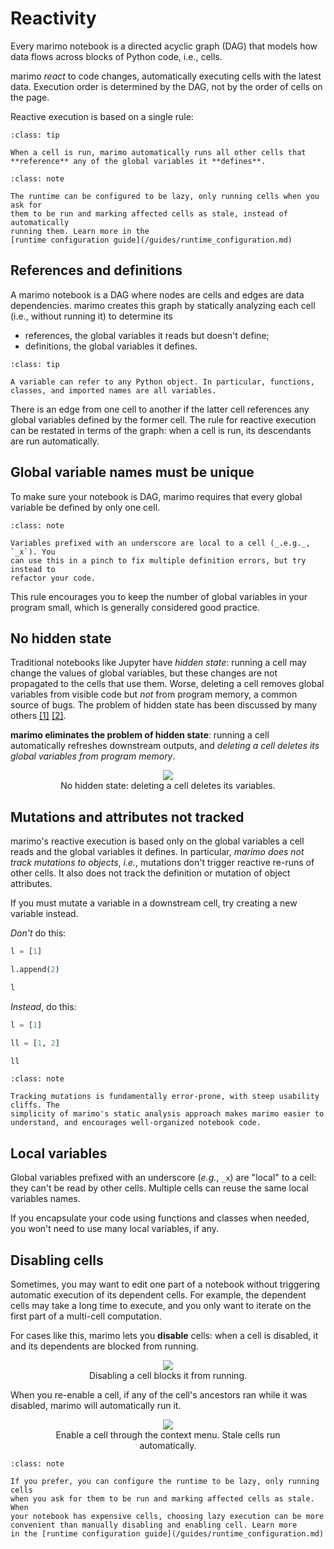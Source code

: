 # Reactivity

Every marimo notebook is a directed acyclic graph (DAG) that models how data
flows across blocks of Python code, i.e., cells.

marimo _react_ to code changes, automatically executing cells with the latest
data. Execution order is determined by the DAG, not by the order of cells on
the page.

Reactive execution is based on a single rule:

```{admonition} Runtime Rule
:class: tip

When a cell is run, marimo automatically runs all other cells that
**reference** any of the global variables it **defines**.
```

```{admonition} Lazy evaluation
:class: note

The runtime can be configured to be lazy, only running cells when you ask for
them to be run and marking affected cells as stale, instead of automatically
running them. Learn more in the
[runtime configuration guide](/guides/runtime_configuration.md)
```

## References and definitions

A marimo notebook is a DAG where nodes are cells and edges are data
dependencies. marimo creates this graph by statically analyzing each cell
(i.e., without running it) to determine its

- references, the global variables it reads but doesn't define;
- definitions, the global variables it defines.

```{admonition} Global variables
:class: tip

A variable can refer to any Python object. In particular, functions,
classes, and imported names are all variables.
```

There is an edge from one cell to another if the latter cell references any
global variables defined by the former cell. The rule for reactive execution
can be restated in terms of the graph: when a cell is run, its descendants are
run automatically.

## Global variable names must be unique

To make sure your notebook is DAG, marimo requires that every global
variable be defined by only one cell.

```{admonition} Local variables
:class: note

Variables prefixed with an underscore are local to a cell (_.e.g._, `_x`). You
can use this in a pinch to fix multiple definition errors, but try instead to
refactor your code.
```

This rule encourages you to keep the number of global variables in your
program small, which is generally considered good practice.

## No hidden state

Traditional notebooks like Jupyter have _hidden state_: running a cell may
change the values of global variables, but these changes are not propagated to
the cells that use them. Worse, deleting a cell removes global
variables from visible code but _not_ from program memory, a common
source of bugs. The problem of hidden state has been discussed by
many others
[[1]](https://austinhenley.com/pubs/Chattopadhyay2020CHI_NotebookPainpoints.pdf)
[[2]](https://docs.google.com/presentation/d/1n2RlMdmv1p25Xy5thJUhkKGvjtV-dkAIsUXP-AL4ffI/edit#slide=id.g362da58057_0_1).

**marimo eliminates the problem of hidden state**: running
a cell automatically refreshes downstream outputs, and _deleting a cell
deletes its global variables from program memory_.

<div align="center">
<figure>
<img src="/_static/docs-delete-cell.gif"/>
<figcaption>No hidden state: deleting a cell deletes its variables.</figcaption>
</figure>
</div>

## Mutations and attributes not tracked

marimo's reactive execution is based only on the global variables a cell reads
and the global variables it defines. In particular, _marimo does not track
mutations to objects_, _i.e._, mutations don't trigger reactive re-runs of
other cells. It also does not track the definition or mutation of object
attributes.

If you must mutate a variable in a downstream cell, try creating a new variable
instead.

_Don't_ do this:

```python
l = [1]
```

```python
l.append(2)
```

```python
l
```

_Instead_, do this:

```python
l = [1]
```

```python
ll = [1, 2]
```

```python
ll
```

```{admonition} Why not track mutations?
:class: note

Tracking mutations is fundamentally error-prone, with steep usability cliffs. The
simplicity of marimo's static analysis approach makes marimo easier to
understand, and encourages well-organized notebook code.
```

## Local variables

Global variables prefixed with an underscore (_e.g._, `_x`) are "local" to a
cell: they can't be read by other cells. Multiple cells can reuse the same
local variables names.

If you encapsulate your code using functions and classes when needed,
you won't need to use many local variables, if any.

## Disabling cells

Sometimes, you may want to edit one part of a notebook without triggering
automatic execution of its dependent cells. For example, the dependent cells
may take a long time to execute, and you only want to iterate on the first part
of a multi-cell computation.

For cases like this, marimo lets you **disable** cells: when a cell is
disabled, it and its dependents are blocked from running.

<div align="center">
<figure>
<img src="/_static/docs-disable-cell.gif"/>
<figcaption>Disabling a cell blocks it from running.</figcaption>
</figure>
</div>

When you re-enable a cell, if any of the cell's ancestors ran while it was
disabled, marimo will automatically run it.

<div align="center">
<figure>
<img src="/_static/docs-enable-cell.gif"/>
<figcaption>Enable a cell through the context menu. Stale cells run
automatically.</figcaption>
</figure>
</div>

```{admonition} Lazy evaluation
:class: note

If you prefer, you can configure the runtime to be lazy, only running cells
when you ask for them to be run and marking affected cells as stale. When
your notebook has expensive cells, choosing lazy execution can be more
convenient than manually disabling and enabling cell. Learn more
in the [runtime configuration guide](/guides/runtime_configuration.md)
```
